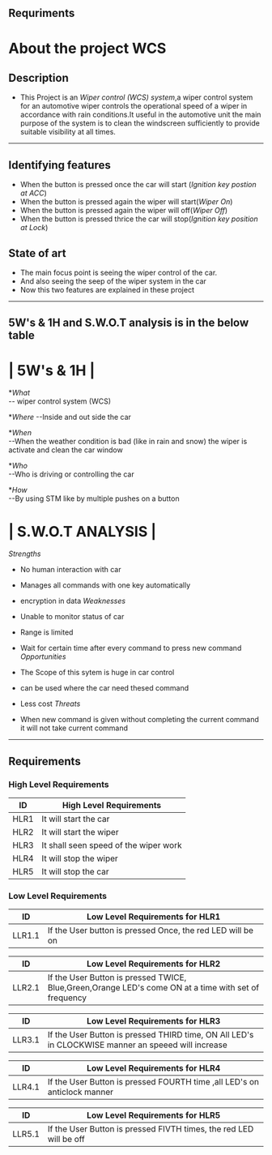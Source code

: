 ## Requriments

#  About the project WCS
## Description
 * This Project is an _Wiper control (WCS) system_,a wiper control system for an automotive wiper controls the operational speed of a wiper in accordance with rain conditions.It useful in the automotive unit the main purpose of the system is to clean the windscreen sufficiently to provide suitable visibility at all times.

---

## Identifying features
 * When the button is pressed once the car will start (_Ignition key postion at ACC_)
 * When the button is pressed again the wiper will start(_Wiper On_)
 * When the button is pressed again the wiper will off(_Wiper Off_)
 * When the button is pressed thrice the car will stop(_Ignition key position at Lock_)

## State of art
 * The main focus point is seeing the wiper control of the car.
 * And also seeing the seep of the wiper system in the car
 * Now this two features are explained in these project

---
## 5W's & 1H and S.W.O.T analysis is in the below table

# | 5W's & 1H |
*_What_  
-- wiper control system (WCS)

*_Where_
--Inside and out side the car

*_When_  
--When the weather condition is bad (like in rain and snow) the wiper is activate and clean the car window

*_Who_  
--Who is driving or controlling the car

*_How_  
--By using STM like by multiple pushes on a button

# | S.W.O.T ANALYSIS |

_Strengths_

* No human interaction with car
* Manages all commands with one key automatically
* encryption in data
_Weaknesses_

* Unable to monitor status of car
* Range is limited
* Wait for certain time after every command to press new command
_Opportunities_

* The Scope of this sytem is huge in car control
* can be used where  the car need thesed command
* Less cost
_Threats_

* When new command is given without completing the current command it will not take current command
---

## Requirements


### High Level Requirements

| ID | High Level Requirements |
| -------- | -------------- |
| HLR1 | It will start the car|
| HLR2 | It will start the wiper |
| HLR3 | It shall seen speed of the wiper work |
| HLR4 | It will stop the wiper |
| HLR5 | It will stop the car |


### Low Level Requirements

| ID | Low Level Requirements for HLR1|    
| ----- | ----- |
| LLR1.1 | If the User button is pressed Once, the red LED will be on |      

| ID | Low Level Requirements for HLR2|
| ----- | ----- |
| LLR2.1 | If the User Button is pressed TWICE, Blue,Green,Orange LED's come ON at a time with set of frequency |

| ID | Low Level Requirements for HLR3|
| -------- | -------------- |
| LLR3.1 |  If the User Button is pressed THIRD time, ON All LED's in CLOCKWISE manner an speeed will increase |  

| ID | Low Level Requirements for HLR4|
| -------- | -------------- |
| LLR4.1 | If the User Button is pressed FOURTH time ,all LED's on anticlock manner |

| ID | Low Level Requirements for HLR5|
| -------- | -------------- |
| LLR5.1 | If the User Button is pressed FIVTH times, the red LED will be off |
